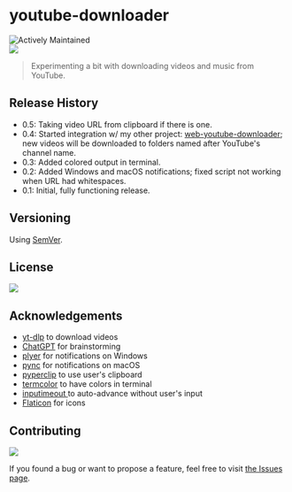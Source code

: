 # youtube-downloader

![Actively Maintained](https://img.shields.io/badge/Maintenance%20Level-Actively%20Maintained-green.svg)
<br>
![](https://img.shields.io/badge/platform-Windows-blue)

>Experimenting a bit with downloading videos and music from YouTube.

<!-- ## Screenshots -->

<!-- ### Windows -->

<!-- ![1]() -->

<!-- ### macOS -->
<!-- ![1]() -->
<!-- ![2]() -->

<!-- ## How to use

1.
2.
3. -->

## Release History

- 0.5: Taking video URL from clipboard if there is one.
- 0.4: Started integration w/ my other project: [web-youtube-downloader](https://github.com/vardecab/web-youtube-downloader); new videos will be downloaded to folders named after YouTube's channel name.
- 0.3: Added colored output in terminal.
- 0.2: Added Windows and macOS notifications; fixed script not working when URL had whitespaces.
- 0.1: Initial, fully functioning release.

<!-- <details> -->

<!-- <summary>
Click to see all updates < 1.0.0
</summary> -->

<!-- - 0.2: 
- 0.1: Initial release.
</details> -->

<!-- <br> -->

## Versioning

Using [SemVer](http://semver.org/).

## License

![](https://img.shields.io/github/license/vardecab/youtube-downloader)

## Acknowledgements

- [yt-dlp](https://pypi.org/project/yt-dlp/) to download videos
- [ChatGPT](https://chat.openai.com/chat) for brainstorming
- [plyer](https://pypi.org/project/plyer/) for notifications on Windows
- [pync](https://github.com/SeTeM/pync) for notifications on macOS
- [pyperclip](https://pypi.org/project/pyperclip/) to use user's clipboard
- [termcolor](https://pypi.org/project/termcolor/) to have colors in terminal
- [inputimeout ](https://pypi.org/project/inputimeout/) to auto-advance without user's input
- [Flaticon](https://www.flaticon.com) for icons

## Contributing

![](https://img.shields.io/github/issues/vardecab/youtube-downloader)

If you found a bug or want to propose a feature, feel free to visit [the Issues page](https://github.com/vardecab/youtube-downloader/issues).
